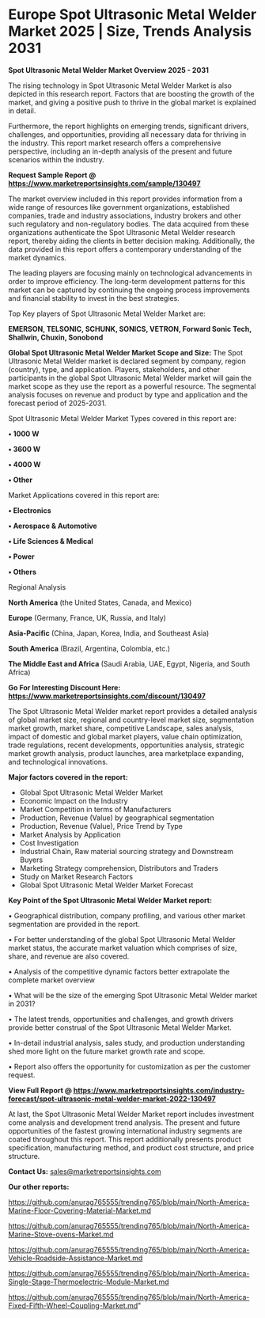  # Europe Spot Ultrasonic Metal Welder Market 2025 | Size, Trends Analysis 2031

<Strong> Spot Ultrasonic Metal Welder Market Overview 2025 - 2031</strong>

The rising technology in Spot Ultrasonic Metal Welder Market is also depicted in this research report. Factors that are boosting the growth of the market, and giving a positive push to thrive in the global market is explained in detail.

Furthermore, the report highlights on emerging trends, significant drivers, challenges, and opportunities, providing all necessary data for thriving in the industry. This report market research offers a comprehensive perspective, including an in-depth analysis of the present and future scenarios within the industry.

<strong>Request Sample Report @ <a href=https://www.marketreportsinsights.com/sample/130497>https://www.marketreportsinsights.com/sample/130497</a></strong>

The market overview included in this report provides information from a wide range of resources like government organizations, established companies, trade and industry associations, industry brokers and other such regulatory and non-regulatory bodies. The data acquired from these organizations authenticate the Spot Ultrasonic Metal Welder research report, thereby aiding the clients in better decision making. Additionally, the data provided in this report offers a contemporary understanding of the market dynamics.

The leading players are focusing mainly on technological advancements in order to improve efficiency. The long-term development patterns for this market can be captured by continuing the ongoing process improvements and financial stability to invest in the best strategies.

Top Key players of Spot Ultrasonic Metal Welder Market are:

<strong>EMERSON, TELSONIC, SCHUNK, SONICS, VETRON, Forward Sonic Tech, Shallwin, Chuxin, Sonobond</strong>

<strong><b>Global Spot Ultrasonic Metal Welder Market Scope and Size:</b></strong>
The Spot Ultrasonic Metal Welder market is declared segment by company, region (country), type, and application. Players, stakeholders, and other participants in the global Spot Ultrasonic Metal Welder market will gain the market scope as they use the report as a powerful resource. The segmental analysis focuses on revenue and product by type and application and the forecast period of 2025-2031.

Spot Ultrasonic Metal Welder Market Types covered in this report are:

<strong>• 1000 W

• 3600 W

• 4000 W

• Other</strong>

Market Applications covered in this report are:

<strong>• Electronics

• Aerospace & Automotive

• Life Sciences & Medical

• Power

• Others</strong> 

Regional Analysis

<strong>North America</strong> (the United States, Canada, and Mexico)

<strong>Europe</strong> (Germany, France, UK, Russia, and Italy)

<strong>Asia-Pacific</strong> (China, Japan, Korea, India, and Southeast Asia)

<strong>South America</strong> (Brazil, Argentina, Colombia, etc.)

<strong>The Middle East and Africa</strong> (Saudi Arabia, UAE, Egypt, Nigeria, and South Africa)

<strong>Go For Interesting Discount Here: <a href=https://www.marketreportsinsights.com/discount/130497>https://www.marketreportsinsights.com/discount/130497</a></strong>

The Spot Ultrasonic Metal Welder market report provides a detailed analysis of global market size, regional and country-level market size, segmentation market growth, market share, competitive Landscape, sales analysis, impact of domestic and global market players, value chain optimization, trade regulations, recent developments, opportunities analysis, strategic market growth analysis, product launches, area marketplace expanding, and technological innovations.

<strong><b>Major factors covered in the report:</b></strong>
<ul>
  <li>Global Spot Ultrasonic Metal Welder Market </li>
  <li>Economic Impact on the Industry</li>
  <li>Market Competition in terms of Manufacturers</li>
  <li>Production, Revenue (Value) by geographical segmentation</li>
  <li>Production, Revenue (Value), Price Trend by Type</li>
  <li>Market Analysis by Application</li>
  <li>Cost Investigation</li>
  <li>Industrial Chain, Raw material sourcing strategy and Downstream Buyers</li>
  <li>Marketing Strategy comprehension, Distributors and Traders</li>
  <li>Study on Market Research Factors</li>
  <li>Global Spot Ultrasonic Metal Welder Market Forecast</li>
</ul>

<strong><b>Key Point of the Spot Ultrasonic Metal Welder Market report:</b></strong>

• Geographical distribution, company profiling, and various other market segmentation are provided in the report.

• For better understanding of the global Spot Ultrasonic Metal Welder market status, the accurate market valuation which comprises of size, share, and revenue are also covered.

• Analysis of the competitive dynamic factors better extrapolate the complete market overview

• What will be the size of the emerging Spot Ultrasonic Metal Welder market in 2031?

• The latest trends, opportunities and challenges, and growth drivers provide better construal of the Spot Ultrasonic Metal Welder Market.

• In-detail industrial analysis, sales study, and production understanding shed more light on the future market growth rate and scope.

• Report also offers the opportunity for customization as per the customer request.

<strong><b>View Full Report @ <a href=https://www.marketreportsinsights.com/industry-forecast/spot-ultrasonic-metal-welder-market-2022-130497>https://www.marketreportsinsights.com/industry-forecast/spot-ultrasonic-metal-welder-market-2022-130497</a></b></strong>


At last, the Spot Ultrasonic Metal Welder Market report includes investment come analysis and development trend analysis. The present and future opportunities of the fastest growing international industry segments are coated throughout this report. This report additionally presents product specification, manufacturing method, and product cost structure, and price structure.

<strong>Contact Us:</strong>
sales@marketreportsinsights.com

<strong>Our other reports:</strong>

<a href=https://github.com/anurag765555/trending765/blob/main/North-America-Marine-Floor-Covering-Material-Market.md>https://github.com/anurag765555/trending765/blob/main/North-America-Marine-Floor-Covering-Material-Market.md</a>

<a href=https://github.com/anurag765555/trending765/blob/main/North-America-Marine-Stove-ovens-Market.md>https://github.com/anurag765555/trending765/blob/main/North-America-Marine-Stove-ovens-Market.md</a>

<a href=https://github.com/anurag765555/trending765/blob/main/North-America-Vehicle-Roadside-Assistance-Market.md>https://github.com/anurag765555/trending765/blob/main/North-America-Vehicle-Roadside-Assistance-Market.md</a>

<a href=https://github.com/anurag765555/trending765/blob/main/North-America-Single-Stage-Thermoelectric-Module-Market.md>https://github.com/anurag765555/trending765/blob/main/North-America-Single-Stage-Thermoelectric-Module-Market.md</a>

<a href=https://github.com/anurag765555/trending765/blob/main/North-America-Fixed-Fifth-Wheel-Coupling-Market.md>https://github.com/anurag765555/trending765/blob/main/North-America-Fixed-Fifth-Wheel-Coupling-Market.md</a>"
